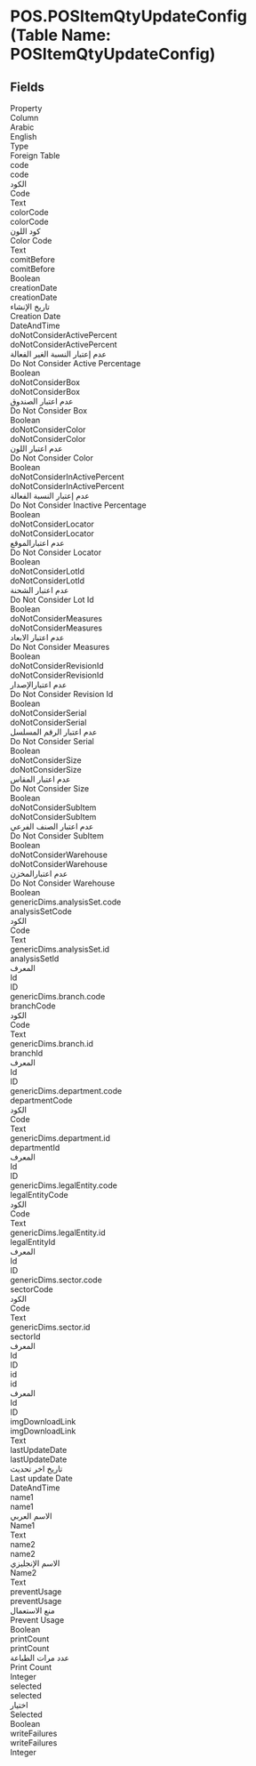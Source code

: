# POS.POSItemQtyUpdateConfig (Table Name: POSItemQtyUpdateConfig)

<ContentFilter/>

<div class='searchable'>

## Fields

<div class="row header-row">
<div class="cell">Property</div>
<div class="cell">Column</div>
<div class="cell">Arabic</div>
<div class="cell">English</div>
<div class="cell">Type</div>
<div class="cell">Foreign Table</div>
</div><div class="row searchable" id="code">
<div class="cell" data-label="Property">code</div>
<div class="cell" data-label="Column">code</div>
<div class="cell" data-label="Arabic">الكود</div>
<div class="cell" data-label="English">Code</div>
<div class="cell" data-label="Type">Text</div>

</div>

<div class="row searchable" id="colorCode">
<div class="cell" data-label="Property">colorCode</div>
<div class="cell" data-label="Column">colorCode</div>
<div class="cell" data-label="Arabic">كود اللون</div>
<div class="cell" data-label="English">Color Code</div>
<div class="cell" data-label="Type">Text</div>

</div>

<div class="row searchable" id="comitBefore">
<div class="cell" data-label="Property">comitBefore</div>
<div class="cell" data-label="Column">comitBefore</div>
<div class="cell" data-label="Arabic"></div>
<div class="cell" data-label="English"></div>
<div class="cell" data-label="Type">Boolean</div>

</div>

<div class="row searchable" id="creationDate">
<div class="cell" data-label="Property">creationDate</div>
<div class="cell" data-label="Column">creationDate</div>
<div class="cell" data-label="Arabic">تاريخ الإنشاء</div>
<div class="cell" data-label="English">Creation Date</div>
<div class="cell" data-label="Type">DateAndTime</div>

</div>

<div class="row searchable" id="doNotConsiderActivePercent">
<div class="cell" data-label="Property">doNotConsiderActivePercent</div>
<div class="cell" data-label="Column">doNotConsiderActivePercent</div>
<div class="cell" data-label="Arabic">عدم إعتبار النسبة الغير الفعالة</div>
<div class="cell" data-label="English">Do Not Consider Active Percentage</div>
<div class="cell" data-label="Type">Boolean</div>

</div>

<div class="row searchable" id="doNotConsiderBox">
<div class="cell" data-label="Property">doNotConsiderBox</div>
<div class="cell" data-label="Column">doNotConsiderBox</div>
<div class="cell" data-label="Arabic">عدم اعتبار الصندوق</div>
<div class="cell" data-label="English">Do Not Consider Box</div>
<div class="cell" data-label="Type">Boolean</div>

</div>

<div class="row searchable" id="doNotConsiderColor">
<div class="cell" data-label="Property">doNotConsiderColor</div>
<div class="cell" data-label="Column">doNotConsiderColor</div>
<div class="cell" data-label="Arabic">عدم اعتبار اللون</div>
<div class="cell" data-label="English">Do Not Consider Color</div>
<div class="cell" data-label="Type">Boolean</div>

</div>

<div class="row searchable" id="doNotConsiderInActivePercent">
<div class="cell" data-label="Property">doNotConsiderInActivePercent</div>
<div class="cell" data-label="Column">doNotConsiderInActivePercent</div>
<div class="cell" data-label="Arabic">عدم إعتبار النسبة الفعالة</div>
<div class="cell" data-label="English">Do Not Consider Inactive Percentage</div>
<div class="cell" data-label="Type">Boolean</div>

</div>

<div class="row searchable" id="doNotConsiderLocator">
<div class="cell" data-label="Property">doNotConsiderLocator</div>
<div class="cell" data-label="Column">doNotConsiderLocator</div>
<div class="cell" data-label="Arabic">عدم اعتبارالموقع</div>
<div class="cell" data-label="English">Do Not Consider Locator</div>
<div class="cell" data-label="Type">Boolean</div>

</div>

<div class="row searchable" id="doNotConsiderLotId">
<div class="cell" data-label="Property">doNotConsiderLotId</div>
<div class="cell" data-label="Column">doNotConsiderLotId</div>
<div class="cell" data-label="Arabic">عدم اعتبار الشحنة</div>
<div class="cell" data-label="English">Do Not Consider Lot Id</div>
<div class="cell" data-label="Type">Boolean</div>

</div>

<div class="row searchable" id="doNotConsiderMeasures">
<div class="cell" data-label="Property">doNotConsiderMeasures</div>
<div class="cell" data-label="Column">doNotConsiderMeasures</div>
<div class="cell" data-label="Arabic">عدم اعتبار الابعاد</div>
<div class="cell" data-label="English">Do Not Consider Measures</div>
<div class="cell" data-label="Type">Boolean</div>

</div>

<div class="row searchable" id="doNotConsiderRevisionId">
<div class="cell" data-label="Property">doNotConsiderRevisionId</div>
<div class="cell" data-label="Column">doNotConsiderRevisionId</div>
<div class="cell" data-label="Arabic">عدم اعتبارالإصدار</div>
<div class="cell" data-label="English">Do Not Consider Revision Id</div>
<div class="cell" data-label="Type">Boolean</div>

</div>

<div class="row searchable" id="doNotConsiderSerial">
<div class="cell" data-label="Property">doNotConsiderSerial</div>
<div class="cell" data-label="Column">doNotConsiderSerial</div>
<div class="cell" data-label="Arabic">عدم اعتبار الرقم المسلسل</div>
<div class="cell" data-label="English">Do Not Consider Serial</div>
<div class="cell" data-label="Type">Boolean</div>

</div>

<div class="row searchable" id="doNotConsiderSize">
<div class="cell" data-label="Property">doNotConsiderSize</div>
<div class="cell" data-label="Column">doNotConsiderSize</div>
<div class="cell" data-label="Arabic">عدم اعتبار المقاس</div>
<div class="cell" data-label="English">Do Not Consider Size</div>
<div class="cell" data-label="Type">Boolean</div>

</div>

<div class="row searchable" id="doNotConsiderSubItem">
<div class="cell" data-label="Property">doNotConsiderSubItem</div>
<div class="cell" data-label="Column">doNotConsiderSubItem</div>
<div class="cell" data-label="Arabic">عدم اعتبار الصنف الفرعي</div>
<div class="cell" data-label="English">Do Not Consider SubItem</div>
<div class="cell" data-label="Type">Boolean</div>

</div>

<div class="row searchable" id="doNotConsiderWarehouse">
<div class="cell" data-label="Property">doNotConsiderWarehouse</div>
<div class="cell" data-label="Column">doNotConsiderWarehouse</div>
<div class="cell" data-label="Arabic">عدم اعتبارالمخزن</div>
<div class="cell" data-label="English">Do Not Consider Warehouse</div>
<div class="cell" data-label="Type">Boolean</div>

</div>

<div class="row searchable" id="genericDims.analysisSet.code">
<div class="cell" data-label="Property">genericDims.analysisSet.code</div>
<div class="cell" data-label="Column">analysisSetCode</div>
<div class="cell" data-label="Arabic">الكود</div>
<div class="cell" data-label="English">Code</div>
<div class="cell" data-label="Type">Text</div>

</div>

<div class="row searchable" id="genericDims.analysisSet.id">
<div class="cell" data-label="Property">genericDims.analysisSet.id</div>
<div class="cell" data-label="Column">analysisSetId</div>
<div class="cell" data-label="Arabic">المعرف</div>
<div class="cell" data-label="English">Id</div>
<div class="cell" data-label="Type">ID</div>

</div>

<div class="row searchable" id="genericDims.branch.code">
<div class="cell" data-label="Property">genericDims.branch.code</div>
<div class="cell" data-label="Column">branchCode</div>
<div class="cell" data-label="Arabic">الكود</div>
<div class="cell" data-label="English">Code</div>
<div class="cell" data-label="Type">Text</div>

</div>

<div class="row searchable" id="genericDims.branch.id">
<div class="cell" data-label="Property">genericDims.branch.id</div>
<div class="cell" data-label="Column">branchId</div>
<div class="cell" data-label="Arabic">المعرف</div>
<div class="cell" data-label="English">Id</div>
<div class="cell" data-label="Type">ID</div>

</div>

<div class="row searchable" id="genericDims.department.code">
<div class="cell" data-label="Property">genericDims.department.code</div>
<div class="cell" data-label="Column">departmentCode</div>
<div class="cell" data-label="Arabic">الكود</div>
<div class="cell" data-label="English">Code</div>
<div class="cell" data-label="Type">Text</div>

</div>

<div class="row searchable" id="genericDims.department.id">
<div class="cell" data-label="Property">genericDims.department.id</div>
<div class="cell" data-label="Column">departmentId</div>
<div class="cell" data-label="Arabic">المعرف</div>
<div class="cell" data-label="English">Id</div>
<div class="cell" data-label="Type">ID</div>

</div>

<div class="row searchable" id="genericDims.legalEntity.code">
<div class="cell" data-label="Property">genericDims.legalEntity.code</div>
<div class="cell" data-label="Column">legalEntityCode</div>
<div class="cell" data-label="Arabic">الكود</div>
<div class="cell" data-label="English">Code</div>
<div class="cell" data-label="Type">Text</div>

</div>

<div class="row searchable" id="genericDims.legalEntity.id">
<div class="cell" data-label="Property">genericDims.legalEntity.id</div>
<div class="cell" data-label="Column">legalEntityId</div>
<div class="cell" data-label="Arabic">المعرف</div>
<div class="cell" data-label="English">Id</div>
<div class="cell" data-label="Type">ID</div>

</div>

<div class="row searchable" id="genericDims.sector.code">
<div class="cell" data-label="Property">genericDims.sector.code</div>
<div class="cell" data-label="Column">sectorCode</div>
<div class="cell" data-label="Arabic">الكود</div>
<div class="cell" data-label="English">Code</div>
<div class="cell" data-label="Type">Text</div>

</div>

<div class="row searchable" id="genericDims.sector.id">
<div class="cell" data-label="Property">genericDims.sector.id</div>
<div class="cell" data-label="Column">sectorId</div>
<div class="cell" data-label="Arabic">المعرف</div>
<div class="cell" data-label="English">Id</div>
<div class="cell" data-label="Type">ID</div>

</div>

<div class="row searchable" id="id">
<div class="cell" data-label="Property">id</div>
<div class="cell" data-label="Column">id</div>
<div class="cell" data-label="Arabic">المعرف</div>
<div class="cell" data-label="English">Id</div>
<div class="cell" data-label="Type">ID</div>

</div>

<div class="row searchable" id="imgDownloadLink">
<div class="cell" data-label="Property">imgDownloadLink</div>
<div class="cell" data-label="Column">imgDownloadLink</div>
<div class="cell" data-label="Arabic"></div>
<div class="cell" data-label="English"></div>
<div class="cell" data-label="Type">Text</div>

</div>

<div class="row searchable" id="lastUpdateDate">
<div class="cell" data-label="Property">lastUpdateDate</div>
<div class="cell" data-label="Column">lastUpdateDate</div>
<div class="cell" data-label="Arabic">تاريخ اخر تحديث</div>
<div class="cell" data-label="English">Last update Date</div>
<div class="cell" data-label="Type">DateAndTime</div>

</div>

<div class="row searchable" id="name1">
<div class="cell" data-label="Property">name1</div>
<div class="cell" data-label="Column">name1</div>
<div class="cell" data-label="Arabic">الاسم العربي</div>
<div class="cell" data-label="English">Name1</div>
<div class="cell" data-label="Type">Text</div>

</div>

<div class="row searchable" id="name2">
<div class="cell" data-label="Property">name2</div>
<div class="cell" data-label="Column">name2</div>
<div class="cell" data-label="Arabic">الاسم الإنجليزي</div>
<div class="cell" data-label="English">Name2</div>
<div class="cell" data-label="Type">Text</div>

</div>

<div class="row searchable" id="preventUsage">
<div class="cell" data-label="Property">preventUsage</div>
<div class="cell" data-label="Column">preventUsage</div>
<div class="cell" data-label="Arabic">منع الاستعمال</div>
<div class="cell" data-label="English">Prevent Usage</div>
<div class="cell" data-label="Type">Boolean</div>

</div>

<div class="row searchable" id="printCount">
<div class="cell" data-label="Property">printCount</div>
<div class="cell" data-label="Column">printCount</div>
<div class="cell" data-label="Arabic">عدد مرات الطباعة</div>
<div class="cell" data-label="English">Print Count</div>
<div class="cell" data-label="Type">Integer</div>

</div>

<div class="row searchable" id="selected">
<div class="cell" data-label="Property">selected</div>
<div class="cell" data-label="Column">selected</div>
<div class="cell" data-label="Arabic">اختيار</div>
<div class="cell" data-label="English">Selected</div>
<div class="cell" data-label="Type">Boolean</div>

</div>

<div class="row searchable" id="writeFailures">
<div class="cell" data-label="Property">writeFailures</div>
<div class="cell" data-label="Column">writeFailures</div>
<div class="cell" data-label="Arabic"></div>
<div class="cell" data-label="English"></div>
<div class="cell" data-label="Type">Integer</div>

</div>


</div>

